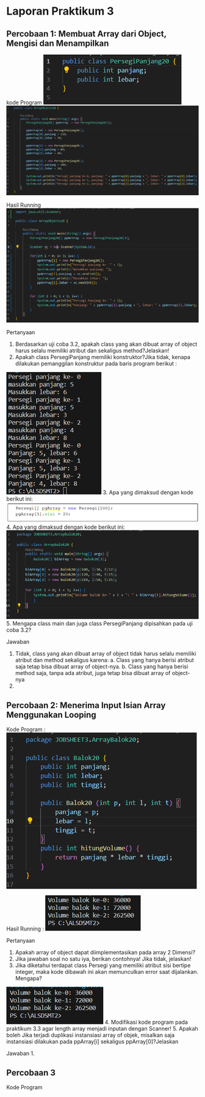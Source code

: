 # Laporan Praktikum 3

## Percobaan 1:  Membuat Array dari Object, Mengisi dan Menampilkan

kode Program
<img src= "image.png">
<img src= "image-1.png">

Hasil Running
<img src= "image-2.png">

Pertanyaan
1. Berdasarkan uji coba 3.2, apakah class yang akan dibuat array of object harus selalu memiliki
atribut dan sekaligus method?Jelaskan!
2. Apakah class PersegiPanjang memiliki konstruktor?Jika tidak, kenapa dilakukan pemanggilan
konstruktur pada baris program berikut :
<img src= "image-3.png">
3. Apa yang dimaksud dengan kode berikut ini:
<img src= "image-4.png">
4. Apa yang dimaksud dengan kode berikut ini:
<img src= "image-5.png">
5. Mengapa class main dan juga class PersegiPanjang dipisahkan pada uji coba 3.2?

Jawaban
1. Tidak, class yang akan dibuat array of object tidak harus selalu memiliki atribut dan method sekaligus karena:
    a. Class yang hanya berisi atribut saja tetap bisa dibuat array of object-nya.
    b. Class yang hanya berisi method saja, tanpa ada atribut, juga tetap bisa dibuat array of object-nya
2. 

## Percobaan 2: Menerima Input Isian Array Menggunakan Looping

Kode Program :
<img src= "image-6.png">

Hasil Running :
<img src= "image-7.png">

Pertanyaan
1. Apakah array of object dapat diimplementasikan pada array 2 Dimensi?
2. Jika jawaban soal no satu iya, berikan contohnya! Jika tidak, jelaskan!
3. Jika diketahui terdapat class Persegi yang memiliki atribut sisi bertipe integer, maka kode
dibawah ini akan memunculkan error saat dijalankan. Mengapa?
<img src= "image-8.png">
4. Modifikasi kode program pada praktikum 3.3 agar length array menjadi inputan dengan Scanner!
5. Apakah boleh Jika terjadi duplikasi instansiasi array of objek, misalkan saja instansiasi dilakukan
pada ppArray[i] sekaligus ppArray[0]?Jelaskan 

Jawaban
1. 

## Percobaan 3

Kode Program 
